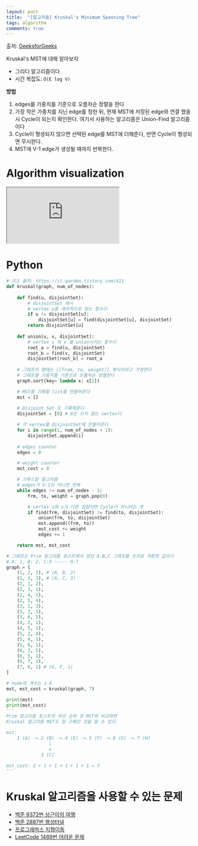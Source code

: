```yaml
---
layout: post
title:  "[알고리즘] Kruskal's Minimum Spanning Tree"
tags: algorithm
comments: true
---
```

출처: [GeeksforGeeks](https://www.geeksforgeeks.org/kruskals-minimum-spanning-tree-algorithm-greedy-algo-2/)

Kruskal's MST에 대해 알아보자

- 그리디 알고리즘이다
- 시간 복잡도: `O(E log V)`

**방법**
1. edges를 가중치를 기준으로 오름차순 정렬을 한다
2. 가장 작은 가중치를 지닌 edge를 정한 뒤, 현재 MST에 저장된 edge와 연결 했을 시 Cycle이 되는지 확인한다.
여기서 사용하는 알고리즘은 Union-Find 알고리즘이다
3. Cycle이 형셩되지 않으면 선택된 edge를 MST에 더해준다, 반면 Cycle이 형성되면 무시한다.
4. MST에 V-1 edge가 생성될 때까지 반복한다. 


# Algorithm visualization
<!-- 16:9 aspect ratio -->
<div class="responsive-embed responsive-embed-16by9">
  <iframe class="responsive-embed-item" src="https://www.youtube-nocookie.com/embed/71UQH7Pr9kU"></iframe>
</div>

# Python
```python
# 코드 출처: https://it-garden.tistory.com/411
def kruskal(graph, num_of_nodes):
    
    def find(u, disjointSet):
        # disjointSet 에서 
        # vertex u를 재귀적으로 찾는 함수다
        if u != disjointSet[u]:
            disjointSet[u] = find(disjointSet[u], disjointSet)
        return disjointSet[u]
    
    def union(u, v, disjointSet):
        # vertex u 와 v 를 union시키는 함수다
        root_a = find(u, disjointSet)
        root_b = find(v, disjointSet)
        disjointSet[root_b] = root_a
    
    # 그래프의 형태는 [[from, to, weight]] 형식이라고 가정한다
    # 그래프를 가중치를 기준으로 오름차순 정렬한다
    graph.sort(key= lambda x: x[2])

    # MST를 기록할 list를 만들어준다
    mst = []
    
    # Disjoint Set 도 기록해준다
    disjointSet = [0] # 0은 쓰지 않는 vertex다

    # 각 vertex를 disjointSet에 만들어준다
    for i in range(1, num_of_nodes + 1):
        disjointSet.append(i)
    
    # edges counter
    edges = 0

    # weight counter
    mst_cost = 0 

    # 크루스칼 알고리즘
    # edges가 V-1이 아니면 반복
    while edges != num_of_nodes - 1:
        frm, to, weight = graph.pop(0)

        # vertex u와 v가 다른 집합이면 Cycle이 아니라는 뜻
        if find(frm, disjointSet) != find(to, disjointSet): 
            union(frm, to, disjointSet)
            mst.append((frm, to))
            mst_cost += weight
            edges += 1

    return mst, mst_cost

# 그래프는 Prim 알고리즘 포스트에서 썼던 A,B,C 그래프를 숫자로 치환한 값이다
# A: 1, B: 2, C:3 ----- H:7
graph = [
    (1, 2, 2), # (A, B, 2)
    (1, 3, 3), # (A, C, 3)
    (2, 1, 2),
    (2, 3, 1),
    (2, 4, 1),
    (2, 5, 4),
    (3, 1, 3),
    (3, 2, 1),
    (3, 6, 5),
    (4, 2, 1),
    (4, 5, 1),
    (5, 2, 4),
    (5, 4, 1),
    (5, 6, 1),
    (6, 3, 5),
    (6, 5, 1),
    (6, 7, 1),
    (7, 6, 1) # (G, F, 1)
]

# node의 개수는 1-6
mst, mst_cost = kruskal(graph, 7)

print(mst)
print(mst_cost)
'''
Prim 알고리즘 포스트의 우선 순위 큐 MST와 비교하면 
Kruskal 알고리즘 MST도 잘 구해진 것을 알 수 있다.

mst: 
    1 (A) -> 2 (B) -> 4 (E) -> 5 (F) -> 6 (G) -> 7 (H) 
                |
                v
             3 (C)

mst_cost: 2 + 1 + 1 + 1 + 1 + 1 = 7
'''
```

# Kruskal 알고리즘을 사용할 수 있는 문제
- [백준 9372번 상근이의 여행](acmicpc.net/problem/9372)
- [백준 2887번 행성터널](https://www.acmicpc.net/problem/2887)
- [프로그래머스 지형이동](https://programmers.co.kr/learn/courses/30/lessons/62050)
- [LeetCode 1489번 어려운 문제](https://leetcode.com/problems/find-critical-and-pseudo-critical-edges-in-minimum-spanning-tree/)